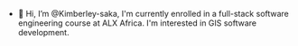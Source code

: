 - 👋 Hi, I’m @Kimberley-saka, I'm currently enrolled in a full-stack software engineering course at ALX Africa. I'm interested in GIS software development.

